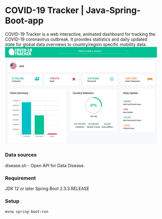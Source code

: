 # COVID-19 Tracker | Java-Spring-Boot-app


COVID-19 Tracker is a web interactive, animated dashboard for tracking the COVID-19 coronavirus outbreak. It provides statistics and daily updated state for global data overviews to country/region specific mobility data. 
![img](https://github.com/ktaha1/COVID-19_Tracker_Java_Spring_Boot/blob/master/img-home.jpg)
### Data sources
disease.sh - Open API for Data Disease.

### Requirement
JDK 12 or later
Spring Boot 2.3.3.RELEASE

### Setup
```
mvnw spring-boot:run 
```
